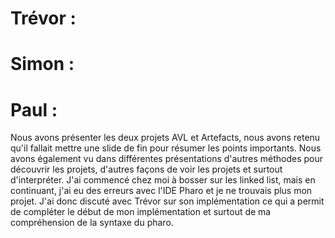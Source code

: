# Trévor :

# Simon :




# Paul :

Nous avons présenter les deux projets AVL et Artefacts, nous avons retenu qu'il fallait mettre une slide de fin pour résumer les points importants.
Nous avons également vu dans différentes présentations d'autres méthodes pour découvrir les projets, d'autres façons de voir les projets et surtout d'interpréter.
J'ai commencé chez moi à bosser sur les linked list, mais en continuant, j'ai eu des erreurs avec l'IDE Pharo et je ne trouvais plus mon projet. 
J'ai donc discuté avec Trévor sur son implémentation ce qui a permit de compléter le début de mon implémentation et surtout de ma compréhension de la syntaxe du pharo.
